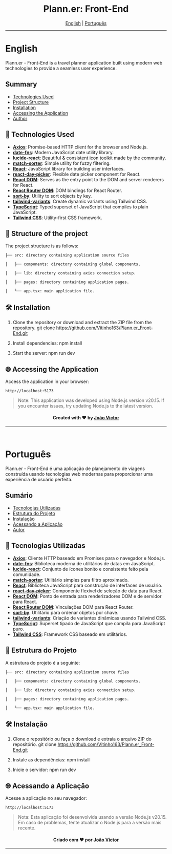 <h1 align="center">Plann.er: Front-End</h1>

<div align="center">
  <a href="#english">English</a> |
  <a href="#portugues">Português</a>
</div>

---

# English <a name = "english"></a>

Plann.er - Front-End is a travel planner application built using modern web technologies to provide a seamless user experience.

## Summary

- [Technologies Used](#tecnologies-used-en)
- [Project Structure](#project_structure_en)
- [Installation](#installation-en)
- [Accessing the Application](#accessing-the-application-en)
- [Author](#author-en)

## 🚀 Technologies Used <a name = "tecnologies-used-en"></a>

- **[Axios](https://axios-http.com/)**: Promise-based HTTP client for the browser and Node.js.
- **[date-fns](https://date-fns.org/)**: Modern JavaScript date utility library.
- **[lucide-react](https://lucide.dev/docs/lucide-react)**: Beautiful & consistent icon toolkit made by the community.
- **[match-sorter](https://github.com/kentcdodds/match-sorter)**: Simple utility for fuzzy filtering.
- **[React](https://reactjs.org/)**: JavaScript library for building user interfaces.
- **[react-day-picker](https://react-day-picker.js.org/)**: Flexible date picker component for React.
- **[React DOM](https://reactjs.org/docs/react-dom.html)**: Serves as the entry point to the DOM and server renderers for React.
- **[React Router DOM](https://reactrouter.com/web/guides/quick-start)**: DOM bindings for React Router.
- **[sort-by](https://www.npmjs.com/package/sort-by)**: Utility to sort objects by key.
- **[tailwind-variants](https://github.com/benface/tailwind-variants)**: Create dynamic variants using Tailwind CSS.
- **[TypeScript](https://www.typescriptlang.org/)**: Typed superset of JavaScript that compiles to plain JavaScript.
- **[Tailwind CSS](https://tailwindcss.com/)**: Utility-first CSS framework.

## 📁 Structure of the project <a name = "project_structure_en"></a>
The project structure is as follows:
```
├── src: directory containing application source files

│   ├── components: directory containing global conponents.

│   ├── lib: directory containing axios connection setup.

│   ├── pages: directory containing application pages.

│   └── app.tsx: main application file.
```

## 🛠️ Installation <a name = "installation-en"></a>

1. Clone the repository or download and extract the ZIP file from the repository.
git clone https://github.com/Vitinho163/Plann.er_Front-End.git
 

2. Install dependencies:
npm install
  
3. Start the server:
npm run dev


## 🌐 Accessing the Application <a name="accessing-the-application-en"></a>

Access the application in your browser:
```
http://localhost:5173
```

> Note: This application was developed using Node.js version v20.15. If you encounter issues, try updating Node.js to the latest version.

<div align="center" name="author-en">
  <h4>Created with ❤️ by <a href="https://github.com/Vitinho163">João Victor</a></h4>
</div>

---
<br>

# Português <a name = "portugues"></a>

Plann.er - Front-End é uma aplicação de planejamento de viagens construída usando tecnologias web modernas para proporcionar uma experiência de usuário perfeita.

## Sumário

- [Tecnologias Utilizadas](#tecnologias-usadas-pt)
- [Estrutura do Projeto](#estrutura-do-projeto-pt)
- [Instalação](#instalacao-pt)
- [Acessando a Aplicação](#acessando-a-aplicacao-pt)
- [Autor](#autor-pt)

## 🚀 Tecnologias Utilizadas <a name = "tecnologias-usadas-pt"></a>

- **[Axios](https://axios-http.com/)**: Cliente HTTP baseado em Promises para o navegador e Node.js.
- **[date-fns](https://date-fns.org/)**: Biblioteca moderna de utilitários de datas em JavaScript.
- **[lucide-react](https://lucide.dev/docs/lucide-react)**: Conjunto de ícones bonito e consistente feito pela comunidade.
- **[match-sorter](https://github.com/kentcdodds/match-sorter)**: Utilitário simples para filtro aproximado.
- **[React](https://reactjs.org/)**: Biblioteca JavaScript para construção de interfaces de usuário.
- **[react-day-picker](https://react-day-picker.js.org/)**: Componente flexível de seleção de data para React.
- **[React DOM](https://reactjs.org/docs/react-dom.html)**: Ponto de entrada para renderizadores DOM e de servidor para React.
- **[React Router DOM](https://reactrouter.com/web/guides/quick-start)**: Vinculações DOM para React Router.
- **[sort-by](https://www.npmjs.com/package/sort-by)**: Utilitário para ordenar objetos por chave.
- **[tailwind-variants](https://github.com/benface/tailwind-variants)**: Criação de variantes dinâmicas usando Tailwind CSS.
- **[TypeScript](https://www.typescriptlang.org/)**: Superset tipado de JavaScript que compila para JavaScript puro.
- **[Tailwind CSS](https://tailwindcss.com/)**: Framework CSS baseado em utilitários.

## 📁 Estrutura do Projeto <a name = "estrutura-do-projeto-pt"></a>
A estrutura do projeto é a seguinte:
```
├── src: directory containing application source files

│   ├── components: directory containing global conponents.

│   ├── lib: directory containing axios connection setup.

│   ├── pages: directory containing application pages.

│   └── app.tsx: main application file.
```

## 🛠️ Instalação <a name = "instalacao-pt"></a>

1. Clone o repositório ou faça o download e extraia o arquivo ZIP do repositório.
git clone https://github.com/Vitinho163/Plann.er_Front-End.git
 

2. Instale as dependências:
npm install

3. Inicie o servidor:
npm run dev



## 🌐 Acessando a Aplicação <a name="acessando-a-aplicacao-pt"></a>

Acesse a aplicação no seu navegador:
```  
http://localhost:5173
```


> Nota: Esta aplicação foi desenvolvida usando a versão Node.js v20.15. Em caso de problemas, tente atualizar o Node.js para a versão mais recente.

<div align="center" name="autor-pt">
  <h4>Criado com ❤️ por <a href="https://github.com/Vitinho163">João Victor</a></h4>
</div>

---
